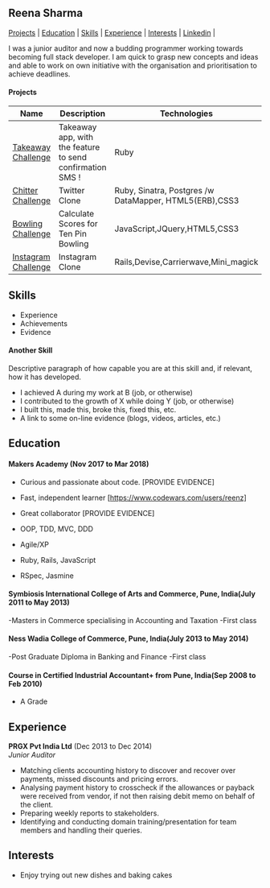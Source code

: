 ## Reena Sharma

[Projects](#projects) | [Education](#education) | [Skills](#skills) | [Experience](#experience) | [Interests](#interests) | [Linkedin](https://www.linkedin.com/in/reena-sharma-061a07105/) |


I was a junior auditor and now a budding programmer working towards becoming full stack developer. I am quick to grasp new concepts and ideas and able to work on own initiative with the organisation and prioritisation to achieve deadlines.

#### Projects

| Name  | Description | Technologies |Testing |
| ------------- | ------------- | ------------- |-------
| [Takeaway Challenge](https://github.com/reenz/takeaway-challenge)  | Takeaway app, with the feature to send confirmation SMS ! | Ruby | RSpec
| [Chitter Challenge](https://github.com/reenz/chitter-challenge) | Twitter Clone | Ruby, Sinatra, Postgres /w DataMapper, HTML5(ERB),CSS3 | RSpec, Capybara
| [Bowling Challenge](https://github.com/reenz/bowling-challenge)  | Calculate Scores for Ten Pin Bowling | JavaScript,JQuery,HTML5,CSS3 | Jasmine
| [Instagram Challenge](https://github.com/reenz/instagram-challenge)  | Instagram Clone | Rails,Devise,Carrierwave,Mini_magick | RSpec, Capybara

## <a name="skills">Skills</a>
- Experience
- Achievements
- Evidence

#### Another Skill

Descriptive paragraph of how capable you are at this skill and, if relevant, how it has developed.

- I achieved A during my work at B (job, or otherwise)
- I contributed to the growth of X while doing Y (job, or otherwise)
- I built this, made this, broke this, fixed this, etc.
- A link to some on-line evidence (blogs, videos, articles, etc.)

## <a name="education"> Education </a>

#### Makers Academy (Nov 2017 to Mar 2018)

- Curious and passionate about code. [PROVIDE EVIDENCE]
- Fast, independent learner [https://www.codewars.com/users/reenz]
- Great collaborator [PROVIDE EVIDENCE]

- OOP, TDD, MVC, DDD
- Agile/XP
- Ruby, Rails, JavaScript
- RSpec, Jasmine

#### Symbiosis International College of Arts and Commerce, Pune, India(July 2011 to May 2013)
-Masters in Commerce specialising in Accounting and Taxation
-First class

#### Ness Wadia College of Commerce, Pune, India(July 2013 to May 2014)
-Post Graduate Diploma in Banking and Finance
-First class

#### Course in Certified Industrial Accountant+ from Pune, India(Sep 2008 to Feb 2010)
- A Grade

## <a name="experience"> Experience </a>

**PRGX Pvt India Ltd** (Dec 2013 to Dec 2014)    
*Junior Auditor*  
- Matching clients accounting history to discover and recover over payments, missed discounts and pricing errors.
- Analysing payment history to crosscheck if the allowances or payback were received from vendor, if not then raising
  debit memo on behalf of the client.
- Preparing weekly reports to stakeholders.
- Identifying and conducting domain training/presentation for team members and handling their queries.

## <a name="interests"> Interests </a>
- Enjoy trying out new dishes and baking cakes
